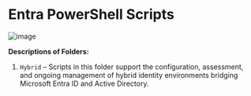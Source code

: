 # Entra PowerShell Scripts
![image](https://github.com/user-attachments/assets/fa66e9ac-27d3-4c20-9e92-25aad03e7919)

**Descriptions of Folders:**
1. `Hybrid` – Scripts in this folder support the configuration, assessment, and ongoing management of hybrid identity environments bridging Microsoft Entra ID and Active Directory.
